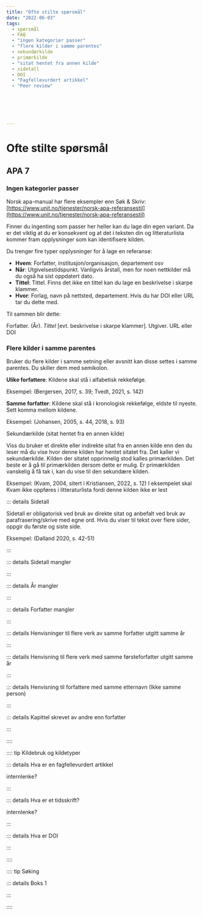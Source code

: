 ```yaml
---
title: "Ofte stilte spørsmål"
date: "2022-06-03"
tags:
  - spørsmål
  - FAQ
  - "ingen kategorier passer"
  - "flere kilder i samme parentes"
  - sekundærkilde
  - primærkilde
  - "sitat hentet fra annen kilde"
  - sidetall
  - DOI
  - "Fagfellevurdert artikkel"
  - "Peer review"






---
```


# Ofte stilte spørsmål 



 ## APA 7

### Ingen kategorier passer



Norsk apa-manual har flere eksempler enn Søk & Skriv: [https://www.unit.no/tjenester/norsk-apa-referansestil](https://www.unit.no/tjenester/norsk-apa-referansestil)

Finner du ingenting som passer her heller kan du lage din egen variant. Da er det viktig at du er konsekvent og at det i teksten din og litteraturlista kommer fram opplysninger som kan identifisere kilden.

Du trenger fire typer opplysninger for å lage en referanse:
+ **Hvem**: Forfatter, institusjon/organisasjon, departement osv
+ **Når**: Utgivelsestidspunkt. Vanligvis årstall, men for noen nettkilder må du også ha sist oppdatert dato.
+ **Tittel**: Tittel. Finns det ikke en tittel kan du lage en beskrivelse i skarpe klammer.
+ **Hvor**: Forlag, navn på nettsted, departement. Hvis du har DOI eller URL tar du dette med.

Til sammen blir dette:

Forfatter. (År). _Tittel_ [evt. beskrivelse i skarpe klammer]. Utgiver. URL eller DOI



### Flere kilder i samme parentes

Bruker du flere kilder i samme setning eller avsnitt kan disse settes i samme parentes. Du skiller dem med semikolon.

**Ulike forfattere**:
Kildene skal stå i alfabetisk rekkefølge.

Eksempel: (Bergersen, 2017, s. 39; Tvedt, 2021, s. 142)

**Samme forfatter**:
Kildene skal stå i kronologisk rekkefølge, eldste til nyeste. Sett komma mellom kildene.

Eksempel: (Johansen, 2005, s. 44, 2018, s. 93)



 

 <summary>Sekundærkilde (sitat hentet fra en annen kilde)</summary>

Viss du bruker et direkte eller indirekte sitat fra en annen kilde enn den du leser må du vise hvor denne kilden har hentet sitatet fra. Det kaller vi sekundærkilde. Kilden der sitatet opprinnelig stod kalles primærkilden. Det beste er å gå til primærkilden dersom dette er mulig. Er primærkilden vanskelig å få tak i, kan du vise til den sekundære kilden.

Eksempel: (Kvam, 2004, sitert i Kristiansen, 2022, s. 12)
I eksempelet skal Kvam ikke oppføres i litteraturlista fordi denne kilden ikke er lest
  

</details>

::: details Sidetall 

Sidetall er obligatorisk ved bruk av direkte sitat og anbefalt ved bruk av parafrasering/skrive med egne ord. Hvis du viser til tekst over flere sider, oppgir du første og siste side.

Eksempel: (Dalland 2020, s. 42-51)


:::  

::: details Sidetall mangler

:::

::: details År mangler

:::

::: details Forfatter mangler

:::

::: details Henvisninger til flere verk av samme forfatter utgitt samme år 

:::

::: details Henvisning til flere verk med samme førsteforfatter utgitt samme år 

:::

::: details Henvisning til forfattere med samme etternavn (Ikke samme person)

:::

::: details Kapittel skrevet av andre enn forfatter 

:::



::::


:::: tip Kildebruk og kildetyper

::: details Hva er en fagfellevurdert artikkel

internlenke?

:::

::: details Hva er et tidsskrift?

internlenke?

:::

::: details Hva er DOI

:::

::::

:::: tip Søking

::: details Boks 1

:::

::::








